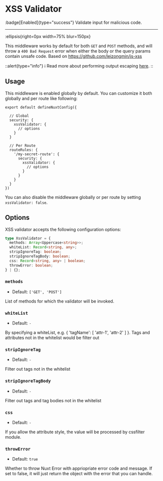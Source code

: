 # XSS Validator

:badge[Enabled]{type="success"} Validate input for malicious code.

---

:ellipsis{right=0px width=75% blur=150px}

This middleware works by default for both `GET` and `POST` methods, and will throw a `400 Bad Request` error when either the body or the query params contain unsafe code. Based on <https://github.com/leizongmin/js-xss>

::alert{type="info"}
ℹ Read more about performing output escaping [here](https://cheatsheetseries.owasp.org/cheatsheets/Nodejs_Security_Cheat_Sheet.html#perform-output-escaping).
::

## Usage

This middleware is enabled globally by default. You can customize it both globally and per route like following:

```js{}[nuxt.config.ts]
export default defineNuxtConfig({

  // Global
  security: {
    xssValidator: {
      // options
    }
  }

  // Per Route
  routeRules: {
    '/my-secret-route': {
      security: {
        xssValidator: {
          // options
        }
      }
    }
  }
})
```

You can also disable the middleware globally or per route by setting `xssValidator: false`.

## Options

XSS validator accepts the following configuration options:

```ts
type XssValidator = {
  methods: Array<Uppercase<string>>;
  whiteList: Record<string, any>;
  stripIgnoreTag: boolean;
  stripIgnoreTagBody: boolean;
  css: Record<string, any> | boolean;
  throwError: boolean;
} | {};
```

### `methods`
- Default: `['GET', 'POST']`

List of methods for which the validator will be invoked.

### `whiteList`

- Default: `-`

By specifying a whiteList, e.g. { 'tagName': [ 'attr-1', 'attr-2' ] }. Tags and attributes not in the whitelist would be filter out

### `stripIgnoreTag`

- Default: `-`

Filter out tags not in the whitelist

### `stripIgnoreTagBody`

- Default: `-`

Filter out tags and tag bodies not in the whitelist

### `css`

- Default: `-`

If you allow the attribute style, the value will be processed by cssfilter module.

### `throwError`

- Default: `true`

Whether to throw Nuxt Error with appriopriate error code and message. If set to false, it will just return the object with the error that you can handle.
